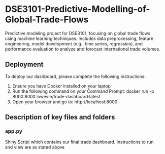 # DSE3101-Predictive-Modelling-of-Global-Trade-Flows
Predictive modeling project for DSE3101, focusing on global trade flows using machine learning techniques. Includes data preprocessing, feature engineering, model development (e.g., time series, regression), and performance evaluation to analyze and forecast international trade volumes.

## Deployment
To deploy our dashboard, please complete the following instructions:
1) Ensure you have Docker installed on your laptop
2) Run the following command on your Command Prompt:
docker run -p 8000:8000 lowevie/trade-dashboard:latest
3) Open your browser and go to:
http://localhost:8000

## Description of key files and folders

### app.py
Shiny Script which contains our final trade dashboard. Instructions to run and view are as stated above
